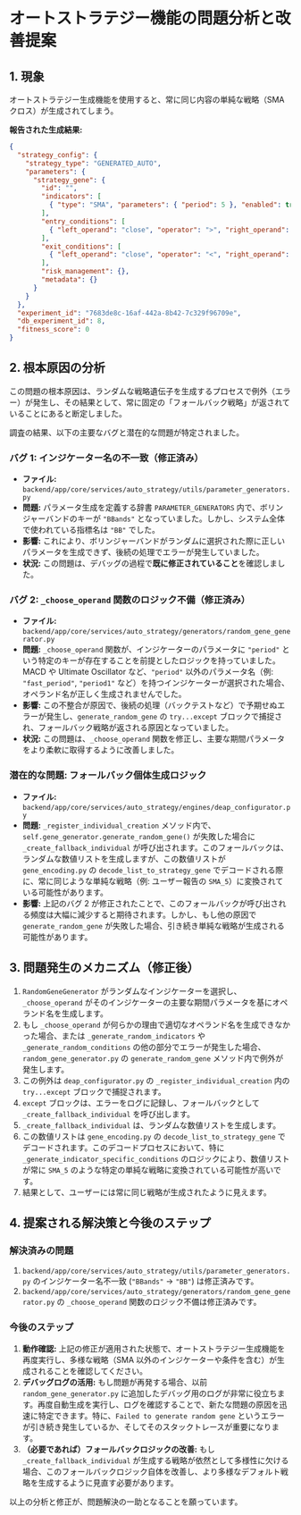 # オートストラテジー機能の問題分析と改善提案

## 1. 現象

オートストラテジー生成機能を使用すると、常に同じ内容の単純な戦略（SMA クロス）が生成されてしまう。

**報告された生成結果:**

```json
{
  "strategy_config": {
    "strategy_type": "GENERATED_AUTO",
    "parameters": {
      "strategy_gene": {
        "id": "",
        "indicators": [
          { "type": "SMA", "parameters": { "period": 5 }, "enabled": true }
        ],
        "entry_conditions": [
          { "left_operand": "close", "operator": ">", "right_operand": "SMA_5" }
        ],
        "exit_conditions": [
          { "left_operand": "close", "operator": "<", "right_operand": "SMA_5" }
        ],
        "risk_management": {},
        "metadata": {}
      }
    }
  },
  "experiment_id": "7683de8c-16af-442a-8b42-7c329f96709e",
  "db_experiment_id": 8,
  "fitness_score": 0
}
```

## 2. 根本原因の分析

この問題の根本原因は、ランダムな戦略遺伝子を生成するプロセスで例外（エラー）が発生し、その結果として、常に固定の「フォールバック戦略」が返されていることにあると断定しました。

調査の結果、以下の主要なバグと潜在的な問題が特定されました。

### バグ 1: インジケーター名の不一致（修正済み）

- **ファイル:** `backend/app/core/services/auto_strategy/utils/parameter_generators.py`
- **問題:** パラメータ生成を定義する辞書 `PARAMETER_GENERATORS` 内で、ボリンジャーバンドのキーが `"BBands"` となっていました。しかし、システム全体で使われている指標名は `"BB"` でした。
- **影響:** これにより、ボリンジャーバンドがランダムに選択された際に正しいパラメータを生成できず、後続の処理でエラーが発生していました。
- **状況:** この問題は、デバッグの過程で**既に修正されていること**を確認しました。

### バグ 2: `_choose_operand` 関数のロジック不備（修正済み）

- **ファイル:** `backend/app/core/services/auto_strategy/generators/random_gene_generator.py`
- **問題:** `_choose_operand` 関数が、インジケーターのパラメータに `"period"` という特定のキーが存在することを前提としたロジックを持っていました。MACD や Ultimate Oscillator など、`"period"` 以外のパラメータ名（例: `"fast_period"`, `"period1"` など）を持つインジケーターが選択された場合、オペランド名が正しく生成されませんでした。
- **影響:** この不整合が原因で、後続の処理（バックテストなど）で予期せぬエラーが発生し、`generate_random_gene` の `try...except` ブロックで捕捉され、フォールバック戦略が返される原因となっていました。
- **状況:** この問題は、`_choose_operand` 関数を修正し、主要な期間パラメータをより柔軟に取得するように改善しました。

### 潜在的な問題: フォールバック個体生成ロジック

- **ファイル:** `backend/app/core/services/auto_strategy/engines/deap_configurator.py`
- **問題:** `_register_individual_creation` メソッド内で、`self.gene_generator.generate_random_gene()` が失敗した場合に `_create_fallback_individual` が呼び出されます。このフォールバックは、ランダムな数値リストを生成しますが、この数値リストが `gene_encoding.py` の `decode_list_to_strategy_gene` でデコードされる際に、常に同じような単純な戦略（例: ユーザー報告の `SMA_5`）に変換されている可能性があります。
- **影響:** 上記のバグ 2 が修正されたことで、このフォールバックが呼び出される頻度は大幅に減少すると期待されます。しかし、もし他の原因で `generate_random_gene` が失敗した場合、引き続き単純な戦略が生成される可能性があります。

## 3. 問題発生のメカニズム（修正後）

1.  `RandomGeneGenerator` がランダムなインジケーターを選択し、`_choose_operand` がそのインジケーターの主要な期間パラメータを基にオペランド名を生成します。
2.  もし `_choose_operand` が何らかの理由で適切なオペランド名を生成できなかった場合、または `_generate_random_indicators` や `_generate_random_conditions` の他の部分でエラーが発生した場合、`random_gene_generator.py` の `generate_random_gene` メソッド内で例外が発生します。
3.  この例外は `deap_configurator.py` の `_register_individual_creation` 内の `try...except` ブロックで捕捉されます。
4.  `except` ブロックは、エラーをログに記録し、フォールバックとして `_create_fallback_individual` を呼び出します。
5.  `_create_fallback_individual` は、ランダムな数値リストを生成します。
6.  この数値リストは `gene_encoding.py` の `decode_list_to_strategy_gene` でデコードされます。このデコードプロセスにおいて、特に `_generate_indicator_specific_conditions` のロジックにより、数値リストが常に `SMA_5` のような特定の単純な戦略に変換されている可能性が高いです。
7.  結果として、ユーザーには常に同じ戦略が生成されたように見えます。

## 4. 提案される解決策と今後のステップ

### 解決済みの問題

1.  `backend/app/core/services/auto_strategy/utils/parameter_generators.py` のインジケーター名不一致 (`"BBands"` -> `"BB"`) は修正済みです。
2.  `backend/app/core/services/auto_strategy/generators/random_gene_generator.py` の `_choose_operand` 関数のロジック不備は修正済みです。

### 今後のステップ

1.  **動作確認:** 上記の修正が適用された状態で、オートストラテジー生成機能を再度実行し、多様な戦略（SMA 以外のインジケーターや条件を含む）が生成されることを確認してください。
2.  **デバッグログの活用:** もし問題が再発する場合、以前 `random_gene_generator.py` に追加したデバッグ用のログが非常に役立ちます。再度自動生成を実行し、ログを確認することで、新たな問題の原因を迅速に特定できます。特に、`Failed to generate random gene` というエラーが引き続き発生しているか、そしてそのスタックトレースが重要になります。
3.  **（必要であれば）フォールバックロジックの改善:** もし `_create_fallback_individual` が生成する戦略が依然として多様性に欠ける場合、このフォールバックロジック自体を改善し、より多様なデフォルト戦略を生成するように見直す必要があります。

以上の分析と修正が、問題解決の一助となることを願っています。
